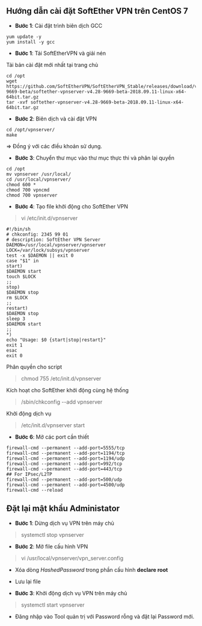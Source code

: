## Hướng dẫn cài đặt SoftEther VPN trên CentOS 7

- **Bước 1**: Cài đặt trình biên dịch GCC

```
yum update -y
yum install -y gcc
```

- **Bước 1**: Tải SoftEtherVPN và giải nén

Tải bản cài đặt mới nhất tại trang chủ

```
cd /opt
wget https://github.com/SoftEtherVPN/SoftEtherVPN_Stable/releases/download/v4.28-9669-beta/softether-vpnserver-v4.28-9669-beta-2018.09.11-linux-x64-64bit.tar.gz
tar -xvf softether-vpnserver-v4.28-9669-beta-2018.09.11-linux-x64-64bit.tar.gz 
```

- **Bước 2**: Biên dịch và cài đặt VPN

```
cd /opt/vpnserver/
make 
```

⇒ Đồng ý với các điều khoản sử dụng.

- **Bước 3**: Chuyển thư mục vào thư mục thực thi và phân lại quyền

```
cd /opt
mv vpnserver /usr/local/
cd /usr/local/vpnserver/
chmod 600 *
chmod 700 vpncmd
chmod 700 vpnserver
```

- **Bước 4**: Tạo file khởi động cho SoftEther VPN

> vi /etc/init.d/vpnserver

```
#!/bin/sh
# chkconfig: 2345 99 01
# description: SoftEther VPN Server
DAEMON=/usr/local/vpnserver/vpnserver
LOCK=/var/lock/subsys/vpnserver
test -x $DAEMON || exit 0
case "$1" in
start)
$DAEMON start
touch $LOCK
;;
stop)
$DAEMON stop
rm $LOCK
;;
restart)
$DAEMON stop
sleep 3
$DAEMON start
;;
*)
echo "Usage: $0 {start|stop|restart}"
exit 1
esac
exit 0
```

Phân quyền cho script

> chmod 755 /etc/init.d/vpnserver

Kích hoạt cho SoftEther khởi động cùng hệ thống

> /sbin/chkconfig --add vpnserver

Khởi động dịch vụ

> /etc/init.d/vpnserver start

- **Bước 6**: Mở các port cần thiết

```
firewall-cmd --permanent --add-port=5555/tcp
firewall-cmd --permanent --add-port=1194/tcp
firewall-cmd --permanent --add-port=1194/udp
firewall-cmd --permanent --add-port=992/tcp
firewall-cmd --permanent --add-port=443/tcp
## For IPsec/L2TP
firewall-cmd --permanent --add-port=500/udp
firewall-cmd --permanent --add-port=4500/udp
firewall-cmd --reload
```

## Đặt lại mật khẩu Administator

- **Bước 1**: Dừng dịch vụ VPN trên máy chủ

> systemctl stop vpnserver

- **Bước 2**: Mở file cấu hình VPN

> vi /usr/local/vpnserver/vpn_server.config

- Xóa dòng *HashedPassword* trong phần cấu hình **declare root**
- Lưu lại file

- **Bước 3**: Khởi động dịch vụ VPN trên máy chủ

> systemctl start vpnserver

- Đăng nhập vào Tool quản trị với Password rỗng và đặt lại Password mới.

